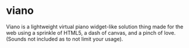 # viano
Viano is a lightweight virtual piano widget-like solution thing made for the web using a sprinkle of HTML5, a dash of canvas, and a pinch of love. (Sounds not included as to not limit your usage).
